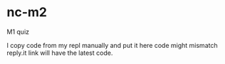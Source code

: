 # nc-m2
M1 quiz

I copy code from my repl manually and put it here code might mismatch reply.it link will have the latest code.


